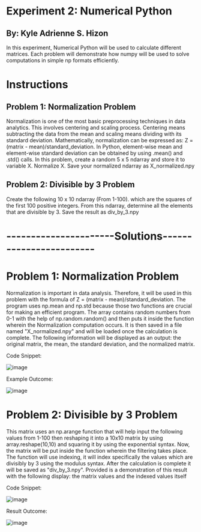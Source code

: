 # Experiment 2: Numerical Python
## By: Kyle Adrienne S. Hizon

In this experiment, Numerical Python will be used to calculate different matrices. Each problem will demonstrate how numpy will be used to solve computations in simple np formats efficiently.

# Instructions

## Problem 1: Normalization Problem
Normalization is one of the most basic preprocessing techniques in
data analytics. This involves centering and scaling process. Centering means subtracting the data from the
mean and scaling means dividing with its standard deviation. Mathematically, normalization can be
expressed as: Z = (matrix - mean)/standard_deviation. In Python, element-wise mean and element-wise standard deviation can be obtained by using .mean() and
.std() calls. In this problem, create a random 5 x 5 ndarray and store it to variable X. Normalize X. Save your normalized ndarray as X_normalized.npy

## Problem 2: Divisible by 3 Problem

Create the following 10 x 10 ndarray (From 1-100). which are the squares of the first 100 positive integers.
From this ndarray, determine all the elements that are divisible by 3. Save the result as div_by_3.npy


# ----------------------Solutions------------------------

# Problem 1: Normalization Problem
Normalization is important in data analysis. Therefore, it will be used in this problem with the formula of Z = (matrix - mean)/standard_deviation. The program uses np.mean and np.std because those two functions are crucial for making an efficient program.
The array contains random numbers from 0-1 with the help of np.random.random() and then puts it inside the function wherein the Normalization computation occurs. It is then saved in a file named "X_normalized.npy" and will be loaded once the calculation is complete.
The following information will be displayed as an output: the original matrix, the mean, the standard deviation, and the normalized matrix.

Code Snippet:

![image](https://github.com/user-attachments/assets/86633479-79c3-4f1c-802a-0bbf82ec8b73)



Example Outcome:

![image](https://github.com/user-attachments/assets/da43f8e1-91b8-4f57-bce7-26dbf7b11271)



# Problem 2: Divisible by 3 Problem
This matrix uses an np.arange function that will help input the following values from 1-100 then reshaping it into a 10x10 matrix by using array.reshape(10,10) and squaring it by using the exponential syntax. Now, the matrix will be put inside the function wherein the filtering takes place. The function
will use indexing, it will index specifically the values which are divisibly by 3 using the modulus syntax. After the calculation is complete it will be saved as "div_by_3.npy". Provided is a demonstration of this result with the following display: the matrix values and the indexed values itself

Code Snippet:

![image](https://github.com/user-attachments/assets/96998891-988c-4572-a93d-a19226392589)




Result Outcome:

![image](https://github.com/user-attachments/assets/c8897e35-3787-4a71-9196-704a427fe66d)
